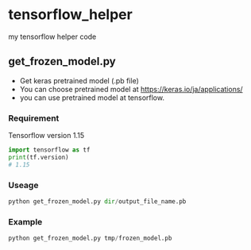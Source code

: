 # tensorflow_helper
my tensorflow helper code

## get_frozen_model.py
- Get keras pretrained model (.pb file)
- You can choose pretrained model at https://keras.io/ja/applications/
- you can use pretrained model at tensorflow.

### Requirement
Tensorflow version 1.15
```python
import tensorflow as tf
print(tf.version)
# 1.15
```

### Useage
```python
python get_frozen_model.py dir/output_file_name.pb
```

### Example
```python
python get_frozen_model.py tmp/frozen_model.pb
```

